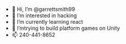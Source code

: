- 👋 Hi, I’m @garrettsmith99
- 👀 I’m interested in hacking
- 🌱 I’m currently learning react
- 💞️ I’mtrying to build platform games on Unity 
- 📫 240-441-8652

<!---
garrettsmith99/garrettsmith99 is a ✨ special ✨ repository because its `README.md` (this file) appears on your GitHub profile.
You can click the Preview link to take a look at your changes.
--->
